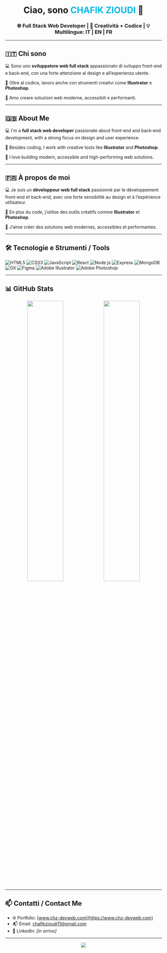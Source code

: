 <h1 align="center">Ciao, sono <span style="color:#00b9e7;">CHAFIK ZIOUDI</span> 👋</h1>
<h3 align="center">🌐 Full Stack Web Developer | 🎨 Creatività + Codice | 💡 Multilingue: IT | EN | FR</h3>

---

## 🇮🇹 Chi sono

💻 Sono uno **sviluppatore web full stack** appassionato di sviluppo front-end e back-end, con una forte attenzione al design e all’esperienza utente.

🎨 Oltre al codice, lavoro anche con strumenti creativi come **Illustrator** e **Photoshop**.

🚀 Amo creare soluzioni web moderne, accessibili e performanti.

---

## 🇬🇧 About Me

💻 I'm a **full stack web developer** passionate about front-end and back-end development, with a strong focus on design and user experience.

🎨 Besides coding, I work with creative tools like **Illustrator** and **Photoshop**.

🚀 I love building modern, accessible and high-performing web solutions.

---

## 🇫🇷 À propos de moi

💻 Je suis un **développeur web full stack** passionné par le développement front-end et back-end, avec une forte sensibilité au design et à l’expérience utilisateur.

🎨 En plus du code, j’utilise des outils créatifs comme **Illustrator** et **Photoshop**.

🚀 J’aime créer des solutions web modernes, accessibles et performantes.

---

## 🛠️ Tecnologie e Strumenti / Tools

![HTML5](https://img.shields.io/badge/HTML5-E34F26?style=flat&logo=html5&logoColor=white)
![CSS3](https://img.shields.io/badge/CSS3-1572B6?style=flat&logo=css3&logoColor=white)
![JavaScript](https://img.shields.io/badge/JavaScript-F7DF1E?style=flat&logo=javascript&logoColor=black)
![React](https://img.shields.io/badge/React-20232A?style=flat&logo=react&logoColor=61DAFB)
![Node.js](https://img.shields.io/badge/Node.js-339933?style=flat&logo=nodedotjs&logoColor=white)
![Express](https://img.shields.io/badge/Express-000000?style=flat&logo=express&logoColor=white)
![MongoDB](https://img.shields.io/badge/MongoDB-4EA94B?style=flat&logo=mongodb&logoColor=white)
![Git](https://img.shields.io/badge/Git-F05032?style=flat&logo=git&logoColor=white)
![Figma](https://img.shields.io/badge/Figma-F24E1E?style=flat&logo=figma&logoColor=white)
![Adobe Illustrator](https://img.shields.io/badge/Illustrator-FF9A00?style=flat&logo=adobeillustrator&logoColor=white)
![Adobe Photoshop](https://img.shields.io/badge/Photoshop-31A8FF?style=flat&logo=adobephotoshop&logoColor=white)

---

## 📊 GitHub Stats

<p align="center">
  <img src="https://github-readme-stats.vercel.app/api?username=chzioudi&show_icons=true&theme=radical" width="48%" />
  <img src="https://github-readme-stats.vercel.app/api/top-langs/?username=chzioudi&layout=compact&theme=radical" width="48%" />
</p>

---

## 📫 Contatti / Contact Me

- 🌐 Portfolio: [www.chz-devweb.com](https://www.chz-devweb.com)
- 📬 Email: chafikzioudi11@gmail.com
- 💼 LinkedIn: *[in arrivo]*

---

<p align="center">
  <img src="https://capsule-render.vercel.app/api?type=waving&color=gradient&height=120&section=footer"/>
</p>
